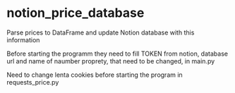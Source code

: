 # notion_price_database
Parse prices to DataFrame and update Notion database with this information

Before starting the programm they need to fill TOKEN from notion, database url and name of naumber proprety, that need to be changed, in main.py

Need to change lenta cookies before starting the program in requests_price.py